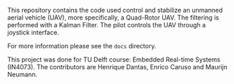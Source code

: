 This repository contains the code used control and stabilize an unmanned aerial vehicle (UAV), more specifically, a Quad-Rotor UAV.
The filtering is performed with a Kalman Filter. The pilot controls the UAV through a joystick interface.

For more information please see the `docs` directory.

This project was done for TU Delft course: Embedded Real-time Systems (IN4073).
The contributors are Henrique Dantas, Enrico Caruso and Maurijn Neumann.